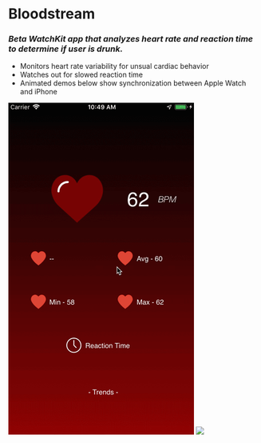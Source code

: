 # Bloodstream
### _Beta WatchKit app that analyzes heart rate and reaction time to determine if user is drunk._
* Monitors heart rate variability for unsual cardiac behavior
* Watches out for slowed reaction time
* Animated demos below show synchronization between Apple Watch and iPhone

![](phonetest.gif)
![](watch.gif)<br/>
